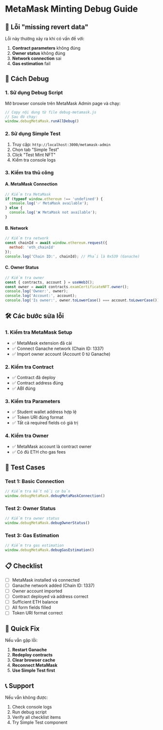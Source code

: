 # MetaMask Minting Debug Guide

## 🚨 Lỗi "missing revert data"

Lỗi này thường xảy ra khi có vấn đề với:
1. **Contract parameters** không đúng
2. **Owner status** không đúng
3. **Network connection** sai
4. **Gas estimation** fail

## 🔧 Cách Debug

### 1. Sử dụng Debug Script

Mở browser console trên MetaMask Admin page và chạy:

```javascript
// Copy nội dung từ file debug-metamask.js
// Sau đó chạy:
window.debugMetaMask.runAllDebug()
```

### 2. Sử dụng Simple Test

1. Truy cập: `http://localhost:3000/metamask-admin`
2. Chọn tab "Simple Test"
3. Click "Test Mint NFT"
4. Kiểm tra console logs

### 3. Kiểm tra thủ công

#### A. MetaMask Connection
```javascript
// Kiểm tra MetaMask
if (typeof window.ethereum !== 'undefined') {
  console.log('✅ MetaMask available');
} else {
  console.log('❌ MetaMask not available');
}
```

#### B. Network
```javascript
// Kiểm tra network
const chainId = await window.ethereum.request({
  method: 'eth_chainId'
});
console.log('Chain ID:', chainId); // Phải là 0x539 (Ganache)
```

#### C. Owner Status
```javascript
// Kiểm tra owner
const { contracts, account } = useWeb3();
const owner = await contracts.examCertificateNFT.owner();
console.log('Owner:', owner);
console.log('Account:', account);
console.log('Is owner:', owner.toLowerCase() === account.toLowerCase());
```

## 🛠️ Các bước sửa lỗi

### 1. Kiểm tra MetaMask Setup
- ✅ MetaMask extension đã cài
- ✅ Connect Ganache network (Chain ID: 1337)
- ✅ Import owner account (Account 0 từ Ganache)

### 2. Kiểm tra Contract
- ✅ Contract đã deploy
- ✅ Contract address đúng
- ✅ ABI đúng

### 3. Kiểm tra Parameters
- ✅ Student wallet address hợp lệ
- ✅ Token URI đúng format
- ✅ Tất cả required fields có giá trị

### 4. Kiểm tra Owner
- ✅ MetaMask account là contract owner
- ✅ Có đủ ETH cho gas fees

## 🧪 Test Cases

### Test 1: Basic Connection
```javascript
// Kiểm tra kết nối cơ bản
window.debugMetaMask.debugMetaMaskConnection()
```

### Test 2: Owner Status
```javascript
// Kiểm tra owner status
window.debugMetaMask.debugOwnerStatus()
```

### Test 3: Gas Estimation
```javascript
// Kiểm tra gas estimation
window.debugMetaMask.debugGasEstimation()
```

## 📋 Checklist

- [ ] MetaMask installed và connected
- [ ] Ganache network added (Chain ID: 1337)
- [ ] Owner account imported
- [ ] Contract deployed và address correct
- [ ] Sufficient ETH balance
- [ ] All form fields filled
- [ ] Token URI format correct

## 🚀 Quick Fix

Nếu vẫn gặp lỗi:

1. **Restart Ganache**
2. **Redeploy contracts**
3. **Clear browser cache**
4. **Reconnect MetaMask**
5. **Use Simple Test first**

## 📞 Support

Nếu vẫn không được:
1. Check console logs
2. Run debug script
3. Verify all checklist items
4. Try Simple Test component 